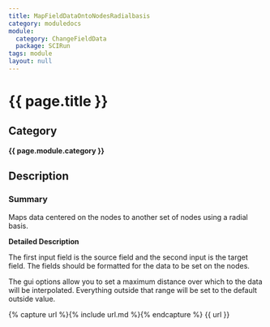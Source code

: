 ```yaml
---
title: MapFieldDataOntoNodesRadialbasis
category: moduledocs
module:
  category: ChangeFieldData
  package: SCIRun
tags: module
layout: null
---
```


# {{ page.title }}

## Category

**{{ page.module.category }}**

## Description

### Summary

Maps data centered on the nodes to another set of nodes using a radial basis.

**Detailed Description**

The first input field is the source field and the second input is the target field. The fields should be formatted for the data to be set on the nodes.

The gui options allow you to set a maximum distance over which to the data will be interpolated. Everything outside that range will be set to the default outside value. 

{% capture url %}{% include url.md %}{% endcapture %}
{{ url }}
